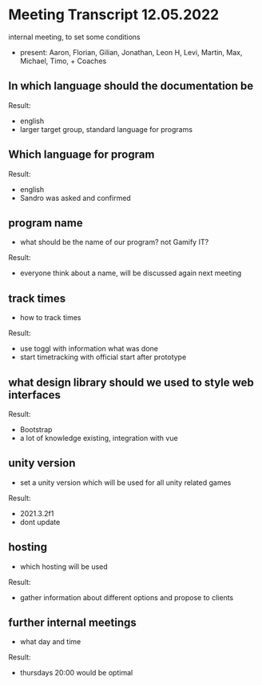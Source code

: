# Meeting Transcript 12.05.2022

internal meeting, to set some conditions

- present: Aaron, Florian, Gilian, Jonathan, Leon H, Levi, Martin, Max, Michael, Timo,  + Coaches

## In which language should the documentation be

Result:

- english
- larger target group, standard language for programs

## Which language for program

Result:

- english
- Sandro was asked and confirmed

## program name

- what should be the name of our program? not Gamify IT?

Result:

- everyone think about a name, will be discussed again next meeting

## track times

- how to track times

Result:

- use toggl with information what was done
- start timetracking with official start after prototype

## what design library should we used to style web interfaces

Result:

- Bootstrap
- a lot of knowledge existing, integration with vue

## unity version

- set a unity version which will be used for all unity related games

Result:

- 2021.3.2f1
- dont update

## hosting

- which hosting will be used

Result:

- gather information about different options and propose to clients

## further internal meetings

- what day and time

Result:

- thursdays 20:00 would be optimal
